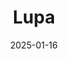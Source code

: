 ---  
layout: startup_page  
title: "Lupa"  
id: "lupapets.com"  
permalink: "/lupalupapets.com01162025/"  
website: "https://lupapets.com/"  
funding_round: "Seed"  
funding_amount: "$4M"  
investors: "firstminute capital, 2100 Ventures, Vento by Exor Ventures"  
about: "Lupa is a veterinary services platform designed to automate administrative tasks, freeing up veterinarians' time to focus on patient care. The AI-powered platform offers diagnostic suggestions, operational insights, automated client communication, and streamlined booking and payment processes. This helps veterinary practices handle growing demand more efficiently."  
markets: "Healthtech, AI, Pet Technology, Application Software, Business/Productivity Software, Other Services (B2C Non-Financial)"  
hq: "London, England, United Kingdom"  
founded_year: "2023"  
linkedin: "https://uk.linkedin.com/company/lupapets"  
twitter: "https://twitter.com/lupa_pets"  
instagram: ""  
facebook: ""  
crunchbase: "https://www.crunchbase.com/organization/lupa-pets?utm_source=linkedin&utm_medium=referral&utm_campaign=linkedin_companies&utm_content=profile_cta_anon&trk=funding_crunchbase"  
pitchbook: "https://pitchbook.com/profiles/company/607196-08"  

date_display: "16-Jan-2025"  
date: "2025-01-16"

# SEO Optimization  
meta_title: "Lupa - Seed Funding ($4M)"  
meta_description: "Lupa, Lupa is a veterinary services platform designed to automate administrative tasks, freeing up veterinarians' time to focus on patient care. The AI-powe..."  
meta_keywords: "Lupa, Healthtech, AI, Pet Technology, Application Software, Business/Productivity Software, Other Services (B2C Non-Financial), Seed funding"  
canonical_url: "https://startup.projectstartups.com/lupalupapets.com01162025/"  
---